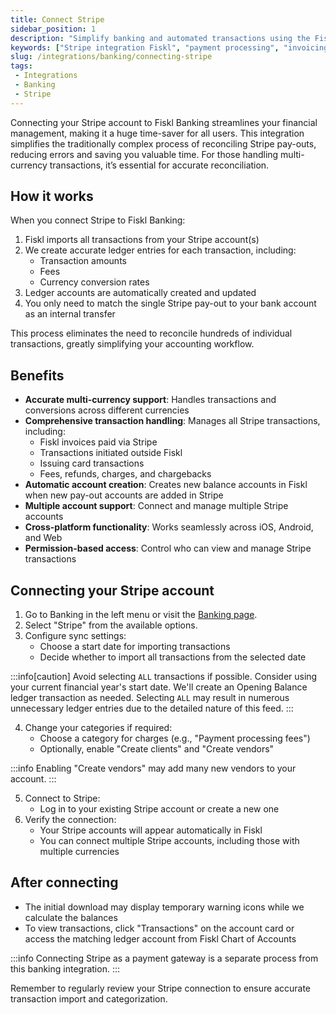 ```yaml
---
title: Connect Stripe
sidebar_position: 1
description: "Simplify banking and automated transactions using the Fiskl-Stripe integration: Enjoy seamless accounting and improved cash flow management."
keywords: ["Stripe integration Fiskl", "payment processing", "invoicing software", "small business payments", "banking", "Fiskl tools"]
slug: /integrations/banking/connecting-stripe
tags:
 - Integrations
 - Banking
 - Stripe
---
```


Connecting your Stripe account to Fiskl Banking streamlines your financial management, making it a huge time-saver for all users. This integration simplifies the traditionally complex process of reconciling Stripe pay-outs, reducing errors and saving you valuable time. For those handling multi-currency transactions, it’s essential for accurate reconciliation.

## How it works

When you connect Stripe to Fiskl Banking:

1. Fiskl imports all transactions from your Stripe account(s)
2. We create accurate ledger entries for each transaction, including:
   - Transaction amounts
   - Fees
   - Currency conversion rates
3. Ledger accounts are automatically created and updated
4. You only need to match the single Stripe pay-out to your bank account as an internal transfer

This process eliminates the need to reconcile hundreds of individual transactions, greatly simplifying your accounting workflow.

## Benefits

- **Accurate multi-currency support**: Handles transactions and conversions across different currencies
- **Comprehensive transaction handling**: Manages all Stripe transactions, including:
  - Fiskl invoices paid via Stripe
  - Transactions initiated outside Fiskl
  - Issuing card transactions
  - Fees, refunds, charges, and chargebacks
- **Automatic account creation**: Creates new balance accounts in Fiskl when new pay-out accounts are added in Stripe
- **Multiple account support**: Connect and manage multiple Stripe accounts
- **Cross-platform functionality**: Works seamlessly across iOS, Android, and Web
- **Permission-based access**: Control who can view and manage Stripe transactions

## Connecting your Stripe account

1. Go to Banking in the left menu or visit the [Banking page](https://my.fiskl.com/banking).
2. Select "Stripe" from the available options.
3. Configure sync settings:
   - Choose a start date for importing transactions
   - Decide whether to import all transactions from the selected date

:::info[caution]
Avoid selecting `ALL` transactions if possible. Consider using your current financial year's start date. We'll create an Opening Balance ledger transaction as needed. Selecting `ALL` may result in numerous unnecessary ledger entries due to the detailed nature of this feed.
:::

4. Change your categories if required:
   - Choose a category for charges (e.g., "Payment processing fees")
   - Optionally, enable "Create clients" and "Create vendors"

:::info
Enabling "Create vendors" may add many new vendors to your account.
:::

5. Connect to Stripe:
   - Log in to your existing Stripe account or create a new one
6. Verify the connection:
   - Your Stripe accounts will appear automatically in Fiskl
   - You can connect multiple Stripe accounts, including those with multiple currencies

## After connecting

- The initial download may display temporary warning icons while we calculate the balances
- To view transactions, click "Transactions" on the account card or access the matching ledger account from Fiskl Chart of Accounts

:::info
Connecting Stripe as a payment gateway is a separate process from this banking integration.
:::

Remember to regularly review your Stripe connection to ensure accurate transaction import and categorization.
